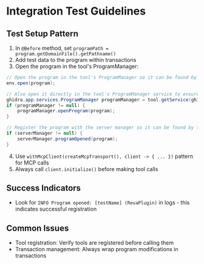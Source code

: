 # Integration Test Guidelines

## Test Setup Pattern
1. In `@Before` method, set `programPath = program.getDomainFile().getPathname()`
2. Add test data to the program within transactions
3. Open the program in the tool's ProgramManager:
```java
// Open the program in the tool's ProgramManager so it can be found by RevaProgramManager
env.open(program);

// Also open it directly in the tool's ProgramManager service to ensure it's available
ghidra.app.services.ProgramManager programManager = tool.getService(ghidra.app.services.ProgramManager.class);
if (programManager != null) {
    programManager.openProgram(program);
}

// Register the program with the server manager so it can be found by the tools
if (serverManager != null) {
    serverManager.programOpened(program);
}
```
4. Use `withMcpClient(createMcpTransport(), client -> { ... })` pattern for MCP calls
5. Always call `client.initialize()` before making tool calls

## Success Indicators
- Look for `INFO Program opened: [testName] (RevaPlugin)` in logs - this indicates successful registration

## Common Issues
- Tool registration: Verify tools are registered before calling them  
- Transaction management: Always wrap program modifications in transactions
